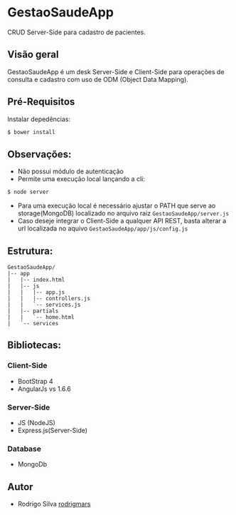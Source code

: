 # GestaoSaudeApp

CRUD Server-Side para cadastro de pacientes.

## Visão geral
GestaoSaudeApp é um desk Server-Side e Client-Side para operações de consulta e cadastro com uso de ODM (Object Data Mapping).

## Pré-Requisitos
Instalar depedências:
```sh
$ bower install
```

## Observações:
* Não possui módulo de autenticação
* Permite uma execução local lançando a cli:
```sh
$ node server
```
* Para uma execução local é necessário ajustar o PATH que serve ao storage(MongoDB) localizado no arquivo raiz `GestaoSaudeApp/server.js`
* Caso deseje integrar o Client-Side a qualquer API REST, basta alterar a url localizada no aquivo `GestaoSaudeApp/app/js/config.js`

## Estrutura:
```
GestaoSaudeApp/
|-- app
|   |-- index.html
|   |-- js
|   |   |-- app.js
|   |   |-- controllers.js
|   |   `-- services.js
|   |-- partials
|   |   `-- home.html
|   `-- services
```

## Bibliotecas:

### Client-Side
* BootStrap 4
* AngularJs vs 1.6.6

### Server-Side
* JS (NodeJS)
* Express.js(Server-Side)

### Database
* MongoDb

## Autor
* Rodrigo Silva [rodrigmars](https://github.com/rodrigmars)
